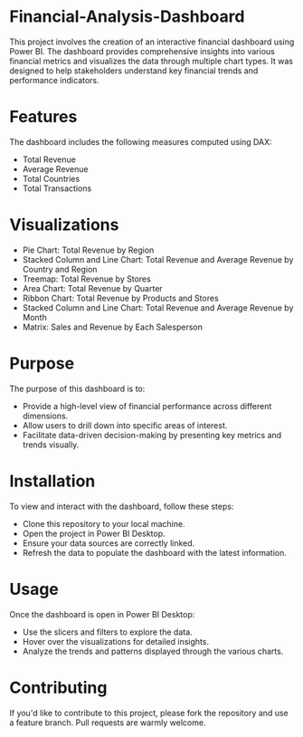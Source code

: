 # Financial-Analysis-Dashboard

This project involves the creation of an interactive financial dashboard using Power BI. The dashboard provides comprehensive insights into various financial metrics and visualizes the data through multiple chart types. It was designed to help stakeholders understand key financial trends and performance indicators.

# Features 

The dashboard includes the following measures computed using DAX: 
+ Total Revenue 
+ Average Revenue 
+ Total Countries 
+ Total Transactions

# Visualizations 

+ Pie Chart: Total Revenue by Region
+ Stacked Column and Line Chart: Total Revenue and Average Revenue by Country and Region
+ Treemap: Total Revenue by Stores
+ Area Chart: Total Revenue by Quarter
+ Ribbon Chart: Total Revenue by Products and Stores
+ Stacked Column and Line Chart: Total Revenue and Average Revenue by Month
+ Matrix: Sales and Revenue by Each Salesperson

# Purpose 

The purpose of this dashboard is to:

+ Provide a high-level view of financial performance across different dimensions.
+ Allow users to drill down into specific areas of interest.
+ Facilitate data-driven decision-making by presenting key metrics and trends visually.

# Installation 

To view and interact with the dashboard, follow these steps: 

+ Clone this repository to your local machine.
+ Open the project in Power BI Desktop.
+ Ensure your data sources are correctly linked.
+ Refresh the data to populate the dashboard with the latest information.

# Usage 

Once the dashboard is open in Power BI Desktop: 
+ Use the slicers and filters to explore the data.
+ Hover over the visualizations for detailed insights.
+ Analyze the trends and patterns displayed through the various charts.

# Contributing 

If you'd like to contribute to this project, please fork the repository and use a feature branch. Pull requests are warmly welcome.
